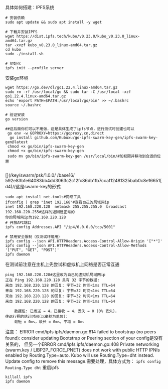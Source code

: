 具体如何搭建：IPFS系统

```
# 安装依赖
sudo apt update && sudo apt install -y wget

# 下载并安装IPFS
wget https://dist.ipfs.tech/kubo/v0.23.0/kubo_v0.23.0_linux-amd64.tar.gz
tar -xvzf kubo_v0.23.0_linux-amd64.tar.gz
cd kubo
sudo ./install.sh

# 初始化
ipfs init --profile server
```

安装go环境

```
wget https://go.dev/dl/go1.22.4.linux-amd64.tar.gz
sudo rm -rf /usr/local/go && sudo tar -C /usr/local -xzf go1.22.4.linux-amd64.tar.gz
echo 'export PATH=$PATH:/usr/local/go/bin' >> ~/.bashrc
source ~/.bashrc

# 验证安装
go version

##这后面你们可以不用做，这是具体生成了ipfs节点，进行测试时创建也可以
 go env -w GOPROXY=https://goproxy.cn,direct
  go install github.com/Kubuxu/go-ipfs-swarm-key-gen/ipfs-swarm-key-gen@latest
 chmod +x go/bin/ipfs-swarm-key-gen
 chmod +x go/bin/ipfs-swarm-key-gen
 sudo mv go/bin/ipfs-swarm-key-gen /usr/local/bin/#加权限并移动到合适的位置
 
```

[](/key/swarm/psk/1.0.0/
/base16/
592e83bfe64083bb4dd3063c2c12fc86db1fb7ccaf12481325bab0c8e16651[d4)//这是swarm-key的形式



```
sudo apt install net-tools#网络工具
ifconfig | grep "inet 192.168"#查看自己的局域网ip
inet 192.168.220.128  netmask 255.255.255.0  broadcast 192.168.220.255#这样的返回是正常的
你的局域网ip为192.168.220.128
# 开放API端口
ipfs config Addresses.API "/ip4/0.0.0.0/tcp/5001"

# 禁用安全限制（仅测试环境用）
ipfs config --json API.HTTPHeaders.Access-Control-Allow-Origin '["*"]'
ipfs config --json API.HTTPHeaders.Access-Control-Allow-Methods '["PUT", "GET", "POST"]'
ipfs daemon
```

在测试前注意在主机上先尝试和虚拟机上网络是否正常互通

```
ping 192.168.220.128#这里改为自己的虚拟机局域网ip
正在 Ping 192.168.220.128 具有 32 字节的数据:
来自 192.168.220.128 的回复: 字节=32 时间<1ms TTL=64
来自 192.168.220.128 的回复: 字节=32 时间<1ms TTL=64
来自 192.168.220.128 的回复: 字节=32 时间<1ms TTL=64
来自 192.168.220.128 的回复: 字节=32 时间<1ms TTL=64

    数据包: 已发送 = 4，已接收 = 4，丢失 = 0 (0% 丢失)，
往返行程的估计时间(以毫秒为单位):
    最短 = 0ms，最长 = 0ms，平均 = 0ms
```
注意：	ERROR	cmd/ipfs	ipfs/daemon.go:614	failed to bootstrap (no peers found): consider updating Bootstrap or Peering section of your config是没有关系的，
但另一个ERROR	cmd/ipfs	ipfs/daemon.go:408	Private networking (swarm.key / LIBP2P_FORCE_PNET) does not work with public HTTP IPNIs enabled by Routing.Type=auto. Kubo will use Routing.Type=dht instead. Update config to remove this message.需要处理，具体方式为：
`ipfs config Routing.Type dht`
重启ipfs
```
killall ipfs
ipfs daemon
```


